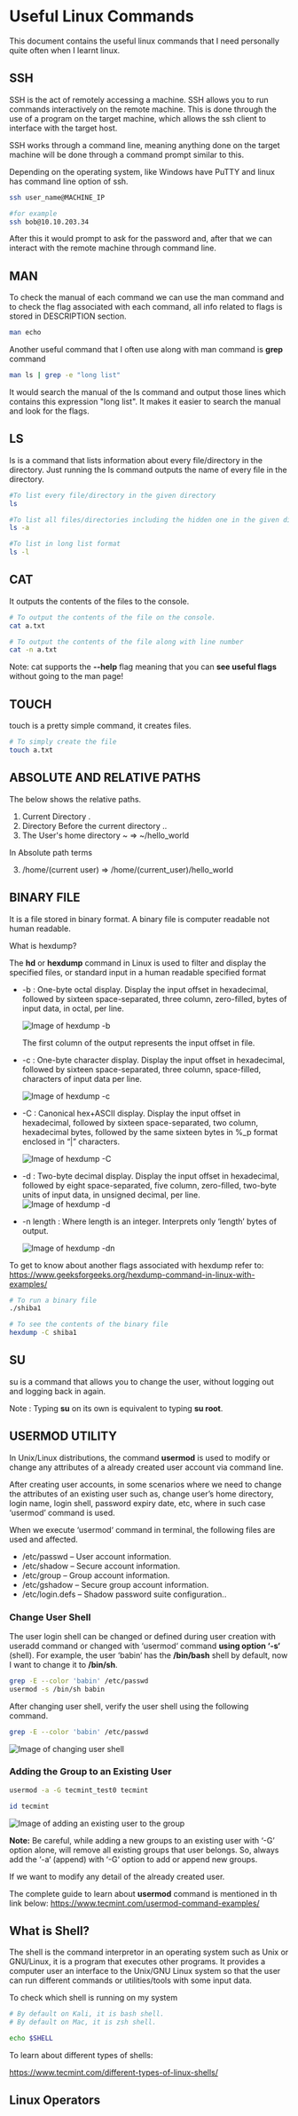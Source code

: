 # Useful Linux Commands

This document contains the useful linux commands that I need personally quite often when I learnt linux.

## SSH

SSH is the act of remotely accessing a machine. SSH allows you to run commands interactively on the remote machine. This is done through the use of a program on the target machine, which allows the ssh client to interface with the target host.

SSH works through a command line, meaning anything done on the target machine will be done through a command prompt similar to this.

Depending on the operating system, like Windows have PuTTY and linux has command line option of ssh.

```bash
ssh user_name@MACHINE_IP

#for example
ssh bob@10.10.203.34
```

After this it would prompt to ask for the password and, after that we can interact with the remote machine through command line.

## MAN

To check the manual of each command we can use the man command and to check the flag associated with each command, all info related to flags is stored in DESCRIPTION section.

```bash
man echo
```

Another useful command that I often use along with man command is **grep** command

```bash
man ls | grep -e "long list"
```

It would search the manual of the ls command and output those lines which contains this expression "long list". It makes it easier to search the manual and look for the flags.

## LS

ls is a command that lists information about every file/directory in the directory. Just running the ls command outputs the name of every file in the directory.

```bash
#To list every file/directory in the given directory
ls

#To list all files/directories including the hidden one in the given directory
ls -a

#To list in long list format
ls -l
```

## CAT

It outputs the contents of the files to the console.

```bash
# To output the contents of the file on the console.
cat a.txt

# To output the contents of the file along with line number
cat -n a.txt
```

Note: cat supports the **--help** flag meaning that you can **see useful flags** without going to the man page!

## TOUCH

touch is a pretty simple command, it creates files.

```bash
# To simply create the file
touch a.txt
```

## ABSOLUTE AND RELATIVE PATHS

The below shows the relative paths.

1. Current Directory .
2. Directory Before the current directory ..
3. The User's home directory ~ => ~/hello_world

In Absolute path terms

3. /home/(current user) => /home/(current_user)/hello_world

## BINARY FILE

It is a file stored in binary format. A binary file is computer readable not human readable.

What is hexdump?

The **hd** or **hexdump** command in Linux is used to filter and display the specified files, or standard input in a human readable specified format

- -b : One-byte octal display. Display the input offset in hexadecimal, followed by sixteen space-separated, three column, zero-filled, bytes of input data, in octal, per line.

  ![Image of hexdump -b](https://media.geeksforgeeks.org/wp-content/uploads/Screenshot-from-2018-12-17-00-59-07.png)

  The first column of the output represents the input offset in file.

- -c : One-byte character display. Display the input offset in hexadecimal, followed by sixteen space-separated, three column, space-filled, characters of input data per line.

  ![Image of hexdump -c ](https://media.geeksforgeeks.org/wp-content/uploads/Screenshot-from-2018-12-17-01-09-00.png)

- -C : Canonical hex+ASCII display. Display the input offset in hexadecimal, followed by sixteen space-separated, two column, hexadecimal bytes, followed by the same sixteen bytes in %\_p format enclosed in “|” characters.

  ![Image of hexdump -C ](https://media.geeksforgeeks.org/wp-content/uploads/Screenshot-from-2018-12-17-01-14-30.png)

- -d : Two-byte decimal display. Display the input offset in hexadecimal, followed by eight space-separated, five column, zero-filled, two-byte units of input data, in unsigned decimal, per line.
  ![Image of hexdump -d ](https://media.geeksforgeeks.org/wp-content/uploads/Screenshot-from-2018-12-17-01-16-49.png)

- -n length : Where length is an integer. Interprets only ‘length’ bytes of output.

  ![Image of hexdump -dn ](https://media.geeksforgeeks.org/wp-content/uploads/Screenshot-from-2018-12-17-01-19-53.png)

To get to know about another flags associated with hexdump refer to:
https://www.geeksforgeeks.org/hexdump-command-in-linux-with-examples/

```bash
# To run a binary file
./shiba1

# To see the contents of the binary file
hexdump -C shiba1
```

## SU

su is a command that allows you to change the user, without logging out and logging back in again.

Note : Typing **su** on its own is equivalent to typing **su root**.

## USERMOD UTILITY

In Unix/Linux distributions, the command **usermod** is used to modify or change any attributes of a already created user account via command line.

After creating user accounts, in some scenarios where we need to change the attributes of an existing user such as, change user’s home directory, login name, login shell, password expiry date, etc, where in such case ‘usermod’ command is used.

When we execute ‘usermod‘ command in terminal, the following files are used and affected.

- /etc/passwd – User account information.
- /etc/shadow – Secure account information.
- /etc/group – Group account information.
- /etc/gshadow – Secure group account information.
- /etc/login.defs – Shadow password suite configuration..

### Change User Shell

The user login shell can be changed or defined during user creation with useradd command or changed with ‘usermod‘ command **using option ‘-s‘** (shell). For example, the user ‘babin‘ has the **/bin/bash** shell by default, now I want to change it to **/bin/sh**.

```bash
grep -E --color 'babin' /etc/passwd
usermod -s /bin/sh babin
```

After changing user shell, verify the user shell using the following command.

```bash
grep -E --color 'babin' /etc/passwd
```

![Image of changing user shell](https://www.tecmint.com/wp-content/uploads/2014/11/Change-User-Login-Shell.png)

### Adding the Group to an Existing User

```bash
usermod -a -G tecmint_test0 tecmint

id tecmint
```

![Image of adding an existing user to the group](https://www.tecmint.com/wp-content/uploads/2014/11/Add-Group-to-User.png)

**Note:** Be careful, while adding a new groups to an existing user with ‘-G’ option alone, will remove all existing groups that user belongs. So, always add the ‘-a‘ (append) with ‘-G‘ option to add or append new groups.

If we want to modify any detail of the already created user.

The complete guide to learn about **usermod** command is mentioned in th link below:
https://www.tecmint.com/usermod-command-examples/

## What is Shell?

The shell is the command interpretor in an operating system such as Unix or GNU/Linux, it is a program that executes other programs. It provides a computer user an interface to the Unix/GNU Linux system so that the user can run different commands or utilities/tools with some input data.

To check which shell is running on my system

```bash
# By default on Kali, it is bash shell.
# By default on Mac, it is zsh shell.

echo $SHELL

```

To learn about different types of shells:

https://www.tecmint.com/different-types-of-linux-shells/

## Linux Operators
